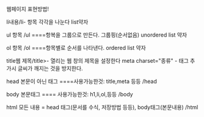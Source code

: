 웹페이지 표현방법!


li내용/li- 항목 각각을 나눈다 list약자

ul
항목
/ul  ====항복을 그룹으로 만든다. 
그룹핑(순서없음) unordered list 약자

ol
항목
/ol   ====항목별로 순서를 나타낸다.  ordered list 약자

title웹 제목/title>- 열리는 웹 창의 제목을 설정한다
meta charset="종류" - 태그 추가시 글씨가 깨지는 것을 방지한다.

head
본문이 아닌 태그  ====사용가능한것: title,meta  등등
/head

body
본문태그   ==== 사용가능한것: h1,li,ol,등등
/body

html
모든 내용 = head 태그(문서를 수식, 저장방법 등등), body태그(본문내용)
/html
